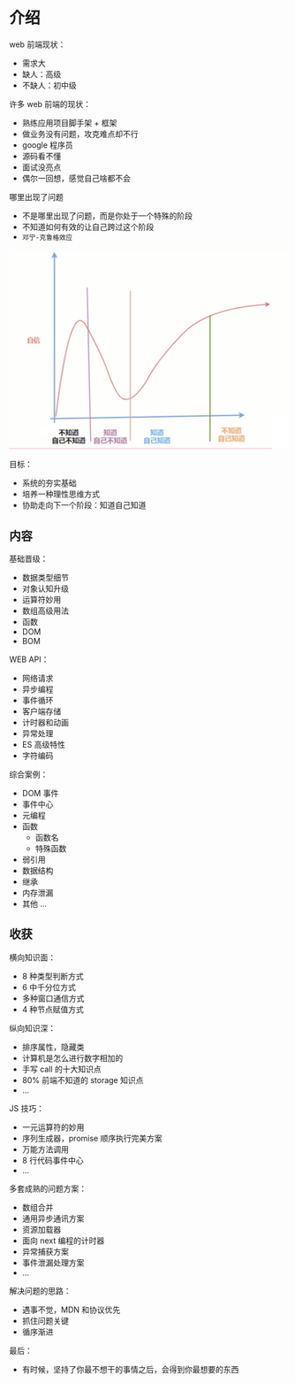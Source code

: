 # 介绍

web 前端现状：
- 需求大
- 缺人：高级
- 不缺人：初中级

许多 web 前端的现状：
- 熟练应用项目脚手架 + 框架
- 做业务没有问题，攻克难点却不行
- google 程序员
- 源码看不懂
- 面试没亮点
- 偶尔一回想，感觉自己啥都不会

哪里出现了问题
- 不是哪里出现了问题，而是你处于一个特殊的阶段
- 不知道如何有效的让自己跨过这个阶段
- `邓宁-克鲁格效应`

![001](./img//01-01.PNG)

目标：
- 系统的夯实基础
- 培养一种理性思维方式
- 协助走向下一个阶段：知道自己知道

## 内容

基础晋级：
- 数据类型细节
- 对象认知升级
- 运算符妙用
- 数组高级用法
- 函数
- DOM
- BOM

WEB API：

- 网络请求
- 异步编程
- 事件循环
- 客户端存储
- 计时器和动画
- 异常处理
- ES 高级特性
- 字符编码

综合案例：
- DOM 事件
- 事件中心
- 元编程
- 函数
    - 函数名
    - 特殊函数
- 弱引用
- 数据结构
- 继承
- 内存泄漏
- 其他 ...

## 收获

横向知识面：
- 8 种类型判断方式
- 6 中千分位方式
- 多种窗口通信方式
- 4 种节点赋值方式

纵向知识深：
- 排序属性，隐藏类
- 计算机是怎么进行数字相加的
- 手写 call 的十大知识点
- 80% 前端不知道的 storage 知识点
- ...

JS 技巧：
- 一元运算符的妙用
- 序列生成器，promise 顺序执行完美方案
- 万能方法调用
- 8 行代码事件中心
- ...

多套成熟的问题方案：
- 数组合并
- 通用异步通讯方案
- 资源加载器
- 面向 next 编程的计时器
- 异常捕获方案
- 事件泄漏处理方案
- ...

解决问题的思路：
- 遇事不觉，MDN 和协议优先
- 抓住问题关键
- 循序渐进

最后：
- 有时候，坚持了你最不想干的事情之后，会得到你最想要的东西
